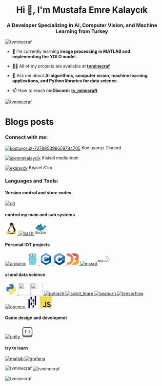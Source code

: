 <h1 align="center">Hi 👋, I'm Mustafa Emre Kalaycık</h1>
<h3 align="center">A Developer Specializing in AI, Computer Vision, and Machine Learning from Turkey</h3>

<p align="left"> <img src="https://komarev.com/ghpvc/?username=tvminecraf&label=Profile%20views&color=0e75b6&style=flat" alt="tvminecraf" /> </p>

- 🌱 I’m currently learning **image processing in MATLAB and implementing the YOLO model.**

- 👨‍💻 All of my projects are available at **[tvminecraf](https://github.com/tvminecraf)**

- 💬 Ask me about **AI algorithms, computer vision, machine learning applications, and Python libraries for data science.**

- 📫 How to reach me**Discord:** **[tv_minecraft](https://discordapp.com/users/334276587820154881)**

<p align="left"> <a href="https://github.com/ryo-ma/github-profile-trophy"><img src="https://github-profile-trophy.vercel.app/?username=tvminecraf" alt="tvminecraf" /></a> </p>
<h1 href="left">Blogs posts</h1>
<!-- BLOG-POST-LIST:START -->
<!-- BLOG-POST-LIST:END -->

<h3 align="left">Connect with me:</h3>
<p align="left">
<a href="https://discord.gg/kodluyoruz-727895398659784705" target="blank"><img align="center" src="https://raw.githubusercontent.com/rahuldkjain/github-profile-readme-generator/master/src/images/icons/Social/discord.svg" alt="kodluyoruz-727895398659784705" height="30" width="40" /></a>
Kodluyoruz Discord

<a href="https://medium.com/@emrekalaycik" target="blank"><img align="center" src="https://raw.githubusercontent.com/rahuldkjain/github-profile-readme-generator/master/src/images/icons/Social/medium.svg" alt="@emrekalaycik" height="30" width="40" /></a>
Kişisel mediumum

<a href="https://twitter.com/ekalayck" target="blank"><img align="center" src="https://raw.githubusercontent.com/rahuldkjain/github-profile-readme-generator/master/src/images/icons/Social/twitter.svg" alt="ekalayck" height="30" width="40" /></a>
Kişisel X'im

</p>

<h3 align="left">Languages and Tools:</h3>
<h4>Version control and store codes</h4>
<a href="https://git-scm.com/" target="_blank" rel="noreferrer"> <img src="https://www.vectorlogo.zone/logos/git-scm/git-scm-icon.svg" alt="git" width="40" height="40"/> </a> 
<h4>control my main and sub systems</h4>
<a href="https://www.linux.org/" target="_blank" rel="noreferrer"> <img src="https://raw.githubusercontent.com/devicons/devicon/master/icons/linux/linux-original.svg" alt="linux" width="40" height="40"/> </a> 
<a href="https://www.gnu.org/software/bash/" target="_blank" rel="noreferrer"> <img src="https://www.vectorlogo.zone/logos/gnu_bash/gnu_bash-icon.svg" alt="bash" width="40" height="40"/> </a><a href="https://www.docker.com/" target="_blank" rel="noreferrer"> <img src="https://raw.githubusercontent.com/devicons/devicon/master/icons/docker/docker-original-wordmark.svg" alt="docker" width="40" height="40"/> </a> 

<h4>Personal IOT projects</h4>
<a href="https://www.arduino.cc/" target="_blank" rel="noreferrer"> <img src="https://cdn.worldvectorlogo.com/logos/arduino-1.svg" alt="arduino" width="40" height="40"/> </a> 
<a href="https://golang.org" target="_blank" rel="noreferrer"> <img src="https://raw.githubusercontent.com/devicons/devicon/master/icons/go/go-original.svg" alt="go" width="40" height="40"/> </a>
<a href="https://www.cprogramming.com/" target="_blank" rel="noreferrer"> <img src="https://raw.githubusercontent.com/devicons/devicon/master/icons/c/c-original.svg" alt="c" width="40" height="40"/> </a>
<a href="https://www.w3schools.com/cpp/" target="_blank" rel="noreferrer"> <img src="https://raw.githubusercontent.com/devicons/devicon/master/icons/cplusplus/cplusplus-original.svg" alt="cplusplus" width="40" height="40"/> </a> 
<a href="https://d3js.org/" target="_blank" rel="noreferrer"> <img src="https://raw.githubusercontent.com/devicons/devicon/master/icons/d3js/d3js-original.svg" alt="d3js" width="40" height="40"/> </a> 
<a href="https://www.microsoft.com/en-us/sql-server" target="_blank" rel="noreferrer"> <img src="https://www.svgrepo.com/show/303229/microsoft-sql-server-logo.svg" alt="mssql" width="40" height="40"/> </a>
<a href="https://www.mysql.com/" target="_blank" rel="noreferrer"> <img src="https://raw.githubusercontent.com/devicons/devicon/master/icons/mysql/mysql-original-wordmark.svg" alt="mysql" width="40" height="40"/> </a> 

<h4>ai and data science </h4>
<a href="https://www.python.org" target="_blank" rel="noreferrer"> <img src="https://raw.githubusercontent.com/devicons/devicon/master/icons/python/python-original.svg" alt="python" width="40" height="40"/> </a>
<a href ="https://www.anaconda.com/products/navigator" target="_blank" rel="noreferrer"><img src="Anaconda Navigator" alt="" width="40" height="40/></a>
<a href ="https://jupyter.org/" target="_blank" rel="noreferrer"><img src="https://upload.wikimedia.org/wikipedia/commons/thumb/3/38/Jupyter_logo.svg/1767px-Jupyter_logo.svg.png" alt="" width="40" height="40/></a>
<a href="https://pytorch.org/" target="_blank" rel="noreferrer"> <img src="https://www.vectorlogo.zone/logos/pytorch/pytorch-icon.svg" alt="pytorch" width="40" height="40"/> </a> 
<a href="https://scikit-learn.org/" target="_blank" rel="noreferrer"> <img src="https://upload.wikimedia.org/wikipedia/commons/0/05/Scikit_learn_logo_small.svg" alt="scikit_learn" width="40" height="40"/> </a> 
<a href="https://seaborn.pydata.org/" target="_blank" rel="noreferrer"> <img src="https://seaborn.pydata.org/_images/logo-mark-lightbg.svg" alt="seaborn" width="40" height="40"/> </a> 
<a href="https://www.tensorflow.org" target="_blank" rel="noreferrer"> <img src="https://www.vectorlogo.zone/logos/tensorflow/tensorflow-icon.svg" alt="tensorflow" width="40" height="40"/> </a> 
<a href="https://opencv.org/" target="_blank" rel="noreferrer"> <img src="https://www.vectorlogo.zone/logos/opencv/opencv-icon.svg" alt="opencv" width="40" height="40"/> </a> 
<a href="https://pandas.pydata.org/" target="_blank" rel="noreferrer"> <img src="https://raw.githubusercontent.com/devicons/devicon/2ae2a900d2f041da66e950e4d48052658d850630/icons/pandas/pandas-original.svg" alt="pandas" width="40" height="40"/> </a><a href="https://developer.mozilla.org/en-US/docs/Web/JavaScript" target="_blank" rel="noreferrer"> <img src="https://raw.githubusercontent.com/devicons/devicon/master/icons/javascript/javascript-original.svg" alt="javascript" width="40" height="40"/> </a> 
<h4>Game design and devolopmet </h4>
<a href="https://unity.com/" target="_blank" rel="noreferrer"> <img src="https://www.vectorlogo.zone/logos/unity3d/unity3d-icon.svg" alt="unity" width="40" height="40"/> </a>  <a href="https://www.aseprite.org/" target="_blank" rel="noreferrer"> <img src="https://raw.githubusercontent.com/dominickjohn/aseprite-big-sur-icon/main/AsepriteSurIcon.png" alt="unity" width="40" height="40"/> </a> </p>
<h4>try to learn</h4>
<a href="https://www.mathworks.com/" target="_blank" rel="noreferrer"> <img src="https://upload.wikimedia.org/wikipedia/commons/2/21/Matlab_Logo.png" alt="matlab" width="40" height="40"/> </a> 
<a href="https://grafana.com" target="_blank" rel="noreferrer"> <img src="https://www.vectorlogo.zone/logos/grafana/grafana-icon.svg" alt="grafana" width="40" height="40"/> </a> 
  


  






<br>
<p><img align="left" src="https://github-readme-stats.vercel.app/api/top-langs?username=tvminecraf&show_icons=true&locale=en&layout=compact" alt="tvminecraf" /></p>

<p>&nbsp;<img align="center" src="https://github-readme-stats.vercel.app/api?username=tvminecraf&show_icons=true&locale=en" alt="tvminecraf" /></p>

<p><img align="center" src="https://github-readme-streak-stats.herokuapp.com/?user=tvminecraf&" alt="tvminecraf" /></p>
